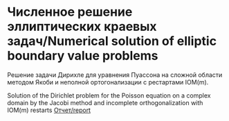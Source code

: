 # Численное решение эллиптических краевых задач/Numerical solution of elliptic boundary value problems
Решение задачи Дирихле для уравнения Пуассона на сложной области методом Якоби и неполной ортогонализации с рестартами IOM(m).

Solution of the Dirichlet problem for the Poisson equation on a complex domain by the Jacobi method and incomplete orthogonalization with IOM(m) restarts
[Отчет/report](Course_work_mvm.pdf)

